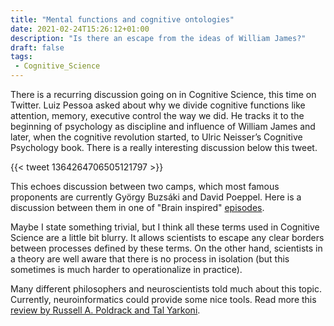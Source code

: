 ```yaml
---
title: "Mental functions and cognitive ontologies"
date: 2021-02-24T15:26:12+01:00
description: "Is there an escape from the ideas of William James?"
draft: false
tags: 
 - Cognitive_Science 
---
```


There is a recurring discussion going on in Cognitive Science, this time on Twitter. Luiz Pessoa asked about why we divide cognitive functions like attention, memory, executive control the way we did. He tracks it to the beginning of psychology as discipline and influence of  William James and later, when the cognitive revolution started, to  Ulric Neisser’s Cognitive Psychology book. There is a really interesting discussion below this tweet.

{{< tweet 1364264706505121797 >}}

This echoes discussion between two camps, which most famous proponents are currently György Buzsáki and David Poeppel. Here is a discussion between them in one of "Brain inspired"  [episodes](https://braininspired.co/podcast/84/).

Maybe I state something trivial, but I think all these terms used in Cognitive Science are a little bit blurry.
It allows scientists to escape any clear borders between processes defined by these terms. On the other hand, scientists in a theory are well aware that there is no process in isolation (but this sometimes is much harder to operationalize in practice).

Many different philosophers and neuroscientists told much about this topic. Currently, neuroinformatics could provide some nice tools. Read more this [review by Russell A. Poldrack and Tal Yarkoni](https://www.annualreviews.org/doi/abs/10.1146/annurev-psych-122414-033729).